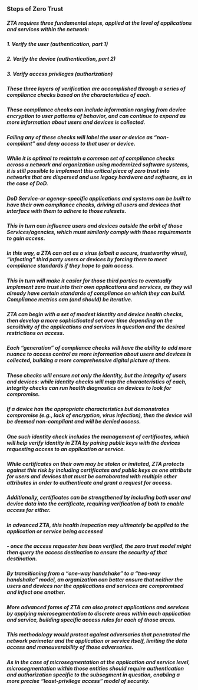 ### Steps of Zero Trust
##### ZTA requires three fundamental steps, applied at the level of applications and services within the network:
##### 1. Verify the user (authentication, part 1)
##### 2. Verify the device (authentication, part 2)
##### 3. Verify access privileges (authorization)
##### These three layers of verification are accomplished through a series of compliance checks based on the characteristics of each. 
##### These compliance checks can include information ranging from device encryption to user patterns of behavior, and can continue to expand as more information about users and devices is collected.
##### Failing any of these checks will label the user or device as “non-compliant” and deny access to that user or device.
##### While it is optimal to maintain a common set of compliance checks across a network and organization using modernized software systems, it is still possible to implement this critical piece of zero trust into networks that are dispersed and use legacy hardware and software, as in the case of DoD.
##### DoD Service-or agency-specific applications and systems can be built to have their own compliance checks, driving all users and devices that interface with them to adhere to those rulesets.
##### This in turn can influence users and devices outside the orbit of those Services/agencies, which must similarly comply with those requirements to gain access.
##### In this way, a ZTA can act as a virus (albeit a secure, trustworthy virus), “infecting” third party users or devices by forcing them to meet compliance standards if they hope to gain access.
##### This in turn will make it easier for those third parties to eventually implement zero trust into their own applications and services, as they will already have certain standards of compliance on which they can build. Compliance metrics can (and should) be iterative.
##### ZTA can begin with a set of modest identity and device health checks, then develop a more sophisticated set over time depending on the sensitivity of the applications and services in question and the desired restrictions on access.
##### Each “generation” of compliance checks will have the ability to add more nuance to access control as more information about users and devices is collected, building a more comprehensive digital picture of them.
##### These checks will ensure not only the identity, but the integrity of users and devices: while identity checks will map the characteristics of each, integrity checks can run health diagnostics on devices to look for compromise.
##### If a device has the appropriate characteristics but demonstrates compromise (e.g., lack of encryption, virus infection), then the device will be deemed non-compliant and will be denied access.
##### One such identity check includes the management of certificates, which will help verify identity in ZTA by pairing public keys with the devices requesting access to an application or service.
##### While certificates on their own may be stolen or imitated, ZTA protects against this risk by including certificates and public keys as one attribute for users and devices that must be corroborated with multiple other attributes in order to authenticate and grant a request for access.
##### Additionally, certificates can be strengthened by including both user and device data into the certificate, requiring verification of both to enable access for either.
##### In advanced ZTA, this health inspection may ultimately be applied to the application or service being accessed
##### - once the access requester has been verified, the zero trust model might then query the access destination to ensure the security of that destination.
##### By transitioning from a “one-way handshake” to a “two-way handshake” model, an organization can better ensure that neither the users and devices nor the applications and services are compromised and infect one another.
##### More advanced forms of ZTA can also protect applications and services by applying microsegmentation to discrete areas within each application and service, building specific access rules for each of those areas.
##### This methodology would protect against adversaries that penetrated the network perimeter and the application or service itself, limiting the data access and maneuverability of those adversaries.
##### As in the case of microsegmentation at the application and service level, microsegmentation within those entities should require authentication and authorization specific to the subsegment in question, enabling a more precise “least-privilege access” model of security. 
